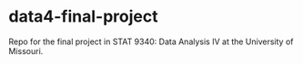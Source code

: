 # data4-final-project
Repo for the final project in STAT 9340: Data Analysis IV at the University of Missouri.
